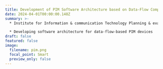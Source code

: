 ```yaml
---
title: Development of PIM Software Architecture based on Data-Flow Computing
date: 2024-04-01T00:00:00.148Z
summary: >-
  * Institute for Information & communication Technology Planning & evaluation (IITP) (2024.04 - 2025.12)

  * D﻿eveloping software architecture for data-flow-based PIM devices
draft: false
featured: false
image:
  filename: pim.png
  focal_point: Smart
  preview_only: false
---
```

